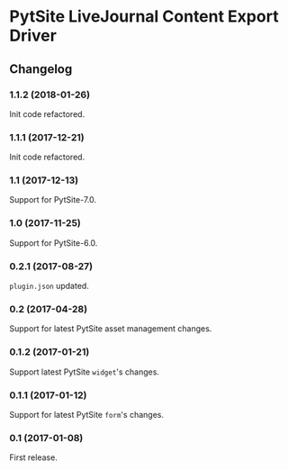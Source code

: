 # PytSite LiveJournal Content Export Driver


## Changelog


### 1.1.2 (2018-01-26)

Init code refactored.


### 1.1.1 (2017-12-21)

Init code refactored.


### 1.1 (2017-12-13)

Support for PytSite-7.0.


### 1.0 (2017-11-25)

Support for PytSite-6.0.


### 0.2.1 (2017-08-27)

`plugin.json` updated.


### 0.2 (2017-04-28)

Support for latest PytSite asset management changes.


### 0.1.2 (2017-01-21)

Support latest PytSite `widget`'s changes.


### 0.1.1 (2017-01-12)

Support for latest PytSite `form`'s changes.


### 0.1 (2017-01-08)

First release.
